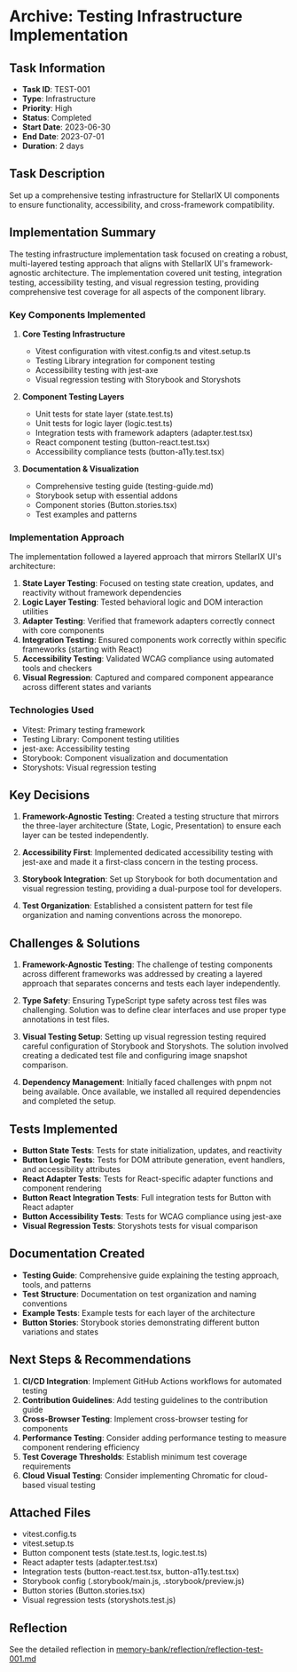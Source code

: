 # Archive: Testing Infrastructure Implementation

## Task Information
- **Task ID**: TEST-001
- **Type**: Infrastructure
- **Priority**: High
- **Status**: Completed
- **Start Date**: 2023-06-30
- **End Date**: 2023-07-01
- **Duration**: 2 days

## Task Description
Set up a comprehensive testing infrastructure for StellarIX UI components to ensure functionality, accessibility, and cross-framework compatibility.

## Implementation Summary

The testing infrastructure implementation task focused on creating a robust, multi-layered testing approach that aligns with StellarIX UI's framework-agnostic architecture. The implementation covered unit testing, integration testing, accessibility testing, and visual regression testing, providing comprehensive test coverage for all aspects of the component library.

### Key Components Implemented

1. **Core Testing Infrastructure**
   - Vitest configuration with vitest.config.ts and vitest.setup.ts
   - Testing Library integration for component testing
   - Accessibility testing with jest-axe
   - Visual regression testing with Storybook and Storyshots

2. **Component Testing Layers**
   - Unit tests for state layer (state.test.ts)
   - Unit tests for logic layer (logic.test.ts)
   - Integration tests with framework adapters (adapter.test.tsx)
   - React component testing (button-react.test.tsx)
   - Accessibility compliance tests (button-a11y.test.tsx)

3. **Documentation & Visualization**
   - Comprehensive testing guide (testing-guide.md)
   - Storybook setup with essential addons
   - Component stories (Button.stories.tsx)
   - Test examples and patterns

### Implementation Approach

The implementation followed a layered approach that mirrors StellarIX UI's architecture:

1. **State Layer Testing**: Focused on testing state creation, updates, and reactivity without framework dependencies
2. **Logic Layer Testing**: Tested behavioral logic and DOM interaction utilities
3. **Adapter Testing**: Verified that framework adapters correctly connect with core components
4. **Integration Testing**: Ensured components work correctly within specific frameworks (starting with React)
5. **Accessibility Testing**: Validated WCAG compliance using automated tools and checkers
6. **Visual Regression**: Captured and compared component appearance across different states and variants

### Technologies Used
- Vitest: Primary testing framework
- Testing Library: Component testing utilities
- jest-axe: Accessibility testing
- Storybook: Component visualization and documentation
- Storyshots: Visual regression testing

## Key Decisions

1. **Framework-Agnostic Testing**: Created a testing structure that mirrors the three-layer architecture (State, Logic, Presentation) to ensure each layer can be tested independently.

2. **Accessibility First**: Implemented dedicated accessibility testing with jest-axe and made it a first-class concern in the testing process.

3. **Storybook Integration**: Set up Storybook for both documentation and visual regression testing, providing a dual-purpose tool for developers.

4. **Test Organization**: Established a consistent pattern for test file organization and naming conventions across the monorepo.

## Challenges & Solutions

1. **Framework-Agnostic Testing**: The challenge of testing components across different frameworks was addressed by creating a layered approach that separates concerns and tests each layer independently.

2. **Type Safety**: Ensuring TypeScript type safety across test files was challenging. Solution was to define clear interfaces and use proper type annotations in test files.

3. **Visual Testing Setup**: Setting up visual regression testing required careful configuration of Storybook and Storyshots. The solution involved creating a dedicated test file and configuring image snapshot comparison.

4. **Dependency Management**: Initially faced challenges with pnpm not being available. Once available, we installed all required dependencies and completed the setup.

## Tests Implemented

- **Button State Tests**: Tests for state initialization, updates, and reactivity
- **Button Logic Tests**: Tests for DOM attribute generation, event handlers, and accessibility attributes
- **React Adapter Tests**: Tests for React-specific adapter functions and component rendering
- **Button React Integration Tests**: Full integration tests for Button with React adapter
- **Button Accessibility Tests**: Tests for WCAG compliance using jest-axe
- **Visual Regression Tests**: Storyshots tests for visual comparison

## Documentation Created

- **Testing Guide**: Comprehensive guide explaining the testing approach, tools, and patterns
- **Test Structure**: Documentation on test organization and naming conventions
- **Example Tests**: Example tests for each layer of the architecture
- **Button Stories**: Storybook stories demonstrating different button variations and states

## Next Steps & Recommendations

1. **CI/CD Integration**: Implement GitHub Actions workflows for automated testing
2. **Contribution Guidelines**: Add testing guidelines to the contribution guide
3. **Cross-Browser Testing**: Implement cross-browser testing for components
4. **Performance Testing**: Consider adding performance testing to measure component rendering efficiency
5. **Test Coverage Thresholds**: Establish minimum test coverage requirements
6. **Cloud Visual Testing**: Consider implementing Chromatic for cloud-based visual testing

## Attached Files
- vitest.config.ts
- vitest.setup.ts
- Button component tests (state.test.ts, logic.test.ts)
- React adapter tests (adapter.test.tsx)
- Integration tests (button-react.test.tsx, button-a11y.test.tsx)
- Storybook config (.storybook/main.js, .storybook/preview.js)
- Button stories (Button.stories.tsx)
- Visual regression tests (storyshots.test.js)

## Reflection
See the detailed reflection in [memory-bank/reflection/reflection-test-001.md](../reflection/reflection-test-001.md) 